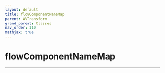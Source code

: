 ```yaml
---
layout: default
title: flowComponentNameMap
parent: WVTransform
grand_parent: Classes
nav_order: 110
mathjax: true
---
```


#  flowComponentNameMap




---

